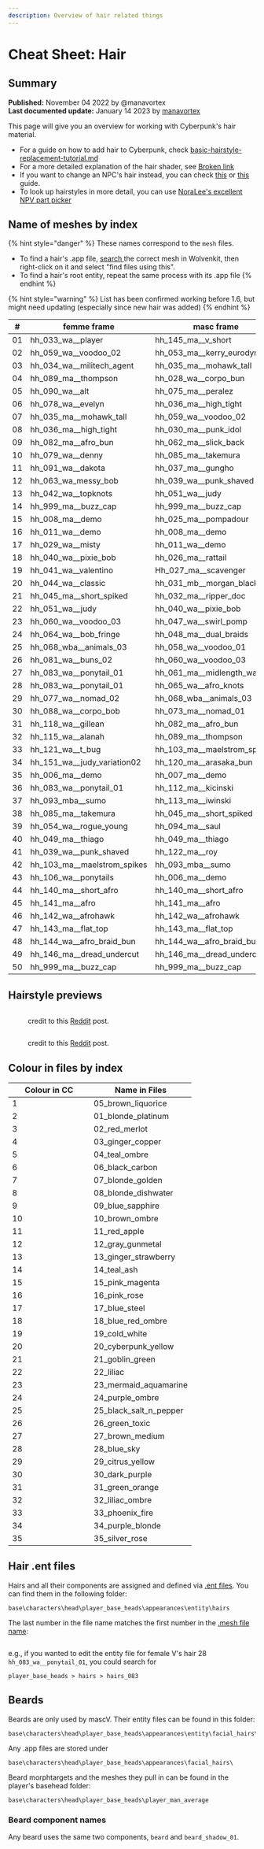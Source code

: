 ```yaml
---
description: Overview of hair related things
---
```


# Cheat Sheet: Hair

## Summary <a href="#summary" id="summary"></a>

**Published:** November 04 2022 by @manavortex\
**Last documented update:** January 14 2023 by [manavortex](https://app.gitbook.com/u/NfZBoxGegfUqB33J9HXuCs6PVaC3 "mention")

This page will give you an overview for working with Cyberpunk's hair material.&#x20;

* For a guide on how to add hair to Cyberpunk, check [basic-hairstyle-replacement-tutorial.md](../../modding-guides/npcs/basic-hairstyle-replacement-tutorial.md "mention")
* For a more detailed explanation of the hair shader, see [Broken link](broken-reference "mention")
* If you want to change an NPC's hair instead, you can check [this](../../modding-guides/npcs/npv-v-as-custom-npc/npv-creating-a-custom-npc.md#hair) or [this](../../modding-guides/npcs/appearances-change-the-looks.md#safely-adding-components) guide.
* To look up hairstyles in more detail, you can use [NoraLee's excellent NPV part picker](https://noraleedoes.neocities.org/npv/npv\_part\_picker)

## Name of meshes by index

{% hint style="danger" %}
These names correspond to the `mesh` files.&#x20;

* To find a hair's .app file, [search ](https://app.gitbook.com/s/-MP\_ozZVx2gRZUPXkd4r/wolvenkit-app/usage/wolvenkit-search-finding-files)the correct mesh in Wolvenkit, then right-click on it and select "find files using this".&#x20;
* To find a hair's root entity, repeat the same process with its .app file
{% endhint %}

{% hint style="warning" %}
List has been confirmed working before 1.6, but might need updating (especially since new hair was added)
{% endhint %}

<table data-header-hidden><thead><tr><th width="104.33333333333331">#</th><th>femme frame</th><th>masc frame</th></tr></thead><tbody><tr><td>01</td><td>hh_033_wa__player</td><td>hh_145_ma__v_short</td></tr><tr><td>02</td><td>hh_059_wa__voodoo_02</td><td>hh_053_ma__kerry_eurodyne</td></tr><tr><td>03</td><td>hh_034_wa__militech_agent</td><td>hh_035_ma__mohawk_tall</td></tr><tr><td>04</td><td>hh_089_ma__thompson</td><td>hh_028_wa__corpo_bun</td></tr><tr><td>05</td><td>hh_090_wa__alt</td><td>hh_075_ma__peralez</td></tr><tr><td>06</td><td>hh_078_wa__evelyn</td><td>hh_036_ma__high_tight</td></tr><tr><td>07</td><td>hh_035_ma__mohawk_tall</td><td>hh_059_wa__voodoo_02</td></tr><tr><td>08</td><td>hh_036_ma__high_tight</td><td>hh_030_ma__punk_idol</td></tr><tr><td>09</td><td>hh_082_ma__afro_bun</td><td>hh_062_ma__slick_back</td></tr><tr><td>10</td><td>hh_079_wa__denny</td><td>hh_085_ma__takemura</td></tr><tr><td>11</td><td>hh_091_wa__dakota</td><td>hh_037_ma__gungho</td></tr><tr><td>12</td><td>hh_063_wa_messy_bob</td><td>hh_039_wa__punk_shaved</td></tr><tr><td>13</td><td>hh_042_wa__topknots</td><td>hh_051_wa__judy</td></tr><tr><td>14</td><td>hh_999_ma__buzz_cap</td><td>hh_999_ma__buzz_cap</td></tr><tr><td>15</td><td>hh_008_ma__demo</td><td>hh_025_ma__pompadour</td></tr><tr><td>16</td><td>hh_011_wa__demo</td><td>hh_008_ma__demo</td></tr><tr><td>17</td><td>hh_029_wa__misty</td><td>hh_011_wa__demo</td></tr><tr><td>18</td><td>hh_040_wa__pixie_bob</td><td>hh_026_ma__rattail</td></tr><tr><td>19</td><td>hh_041_wa__valentino</td><td>Hh_027_ma__scavenger</td></tr><tr><td>20</td><td>hh_044_wa__classic</td><td>hh_031_mb__morgan_blackhand</td></tr><tr><td>21</td><td>hh_045_ma__short_spiked</td><td>hh_032_ma__ripper_doc</td></tr><tr><td>22</td><td>hh_051_wa__judy</td><td>hh_040_wa__pixie_bob</td></tr><tr><td>23</td><td>hh_060_wa__voodoo_03</td><td>hh_047_wa__swirl_pomp</td></tr><tr><td>24</td><td>hh_064_wa__bob_fringe</td><td>hh_048_ma__dual_braids</td></tr><tr><td>25</td><td>hh_068_wba__animals_03</td><td>hh_058_wa__voodoo_01</td></tr><tr><td>26</td><td>hh_081_wa__buns_02</td><td>hh_060_wa__voodoo_03</td></tr><tr><td>27</td><td>hh_083_wa__ponytail_01</td><td>hh_061_ma__midlength_wavy</td></tr><tr><td>28</td><td>hh_083_wa__ponytail_01</td><td>hh_065_wa__afro_knots</td></tr><tr><td>29</td><td>hh_077_wa__nomad_02</td><td>hh_068_wba__animals_03</td></tr><tr><td>30</td><td>hh_088_wa__corpo_bob</td><td>hh_073_ma__nomad_01</td></tr><tr><td>31</td><td>hh_118_wa__gillean</td><td>hh_082_ma__afro_bun</td></tr><tr><td>32</td><td>hh_115_wa__alanah</td><td>hh_089_ma__thompson</td></tr><tr><td>33</td><td>hh_121_wa__t_bug</td><td>hh_103_ma__maelstrom_spikes</td></tr><tr><td>34</td><td>hh_151_wa__judy_variation02</td><td>hh_120_ma__arasaka_bun</td></tr><tr><td>35</td><td>hh_006_ma__demo</td><td>hh_007_ma__demo</td></tr><tr><td>36</td><td>hh_083_wa__ponytail_01</td><td>hh_112_ma__kicinski</td></tr><tr><td>37</td><td>hh_093_mba__sumo</td><td>hh_113_ma__iwinski</td></tr><tr><td>38</td><td>hh_085_ma__takemura</td><td>hh_045_ma__short_spiked</td></tr><tr><td>39</td><td>hh_054_wa__rogue_young</td><td>hh_094_ma__saul</td></tr><tr><td>40</td><td>hh_049_ma__thiago</td><td>hh_049_ma__thiago</td></tr><tr><td>41</td><td>hh_039_wa__punk_shaved</td><td>hh_122_ma__roy</td></tr><tr><td>42</td><td>hh_103_ma__maelstrom_spikes</td><td>hh_093_mba__sumo</td></tr><tr><td>43</td><td>hh_106_wa__ponytails</td><td>hh_006_ma__demo</td></tr><tr><td>44</td><td>hh_140_ma__short_afro</td><td>hh_140_ma__short_afro</td></tr><tr><td>45</td><td>hh_141_ma__afro</td><td>hh_141_ma__afro</td></tr><tr><td>46</td><td>hh_142_wa__afrohawk</td><td>hh_142_wa__afrohawk</td></tr><tr><td>47</td><td>hh_143_ma__flat_top</td><td>hh_143_ma__flat_top</td></tr><tr><td>48</td><td>hh_144_wa__afro_braid_bun</td><td>hh_144_wa__afro_braid_bun</td></tr><tr><td>49</td><td>hh_146_ma__dread_undercut</td><td>hh_146_ma__dread_undercut</td></tr><tr><td>50</td><td>hh_999_ma__buzz_cap</td><td>hh_999_ma__buzz_cap</td></tr></tbody></table>

## Hairstyle previews

<figure><img src="https://lh7-us.googleusercontent.com/RI9Ee_FGHg0wskRK3SlVVpxbU5WuK7H0o0FDip15fb59vaJq8EfHmLshv5BoN-arccmH1kF7oYlp1fZL9jR6xWXb33NQDWol_1v44AFx7pOmTXzmbqn5syIkHVSTDMw60YH0PlAtQn8qtF1hz-iGHYo" alt=""><figcaption><p>credit to this <a href="https://www.reddit.com/r/cyberpunkgame/comments/t4nsi9/my_written_guide_on_how_to_make_hairstyles_in/">Reddit</a> post.</p></figcaption></figure>

<figure><img src="https://lh7-us.googleusercontent.com/mdAHWojzo5xwy3ThQ4wv3RrxCY7eHCcbAcxJ2CAP1lmDqB77t3SBJe2saznl3n9bVS3eI-qtY4pOzu-NezU7r16hE9aD3vg-Iqe7xqsTPNU2YycCC6965KK3pR7FAmeWof9Ei3CMr22ENEyeetGLjHI" alt=""><figcaption><p>credit to this <a href="https://www.reddit.com/r/cyberpunkgame/comments/t4nsi9/my_written_guide_on_how_to_make_hairstyles_in/">Reddit</a> post.</p></figcaption></figure>

## Colour in files by index

<table><thead><tr><th width="150">Colour in CC</th><th>Name in Files</th></tr></thead><tbody><tr><td>1</td><td>05_brown_liquorice</td></tr><tr><td>2</td><td>01_blonde_platinum</td></tr><tr><td>3</td><td>02_red_merlot</td></tr><tr><td>4</td><td>03_ginger_copper</td></tr><tr><td>5</td><td>04_teal_ombre</td></tr><tr><td>6</td><td>06_black_carbon</td></tr><tr><td>7</td><td>07_blonde_golden</td></tr><tr><td>8</td><td>08_blonde_dishwater</td></tr><tr><td>9</td><td>09_blue_sapphire</td></tr><tr><td>10</td><td>10_brown_ombre</td></tr><tr><td>11</td><td>11_red_apple</td></tr><tr><td>12</td><td>12_gray_gunmetal</td></tr><tr><td>13</td><td>13_ginger_strawberry</td></tr><tr><td>14</td><td>14_teal_ash</td></tr><tr><td>15</td><td>15_pink_magenta</td></tr><tr><td>16</td><td>16_pink_rose</td></tr><tr><td>17</td><td>17_blue_steel</td></tr><tr><td>18</td><td>18_blue_red_ombre</td></tr><tr><td>19</td><td>19_cold_white</td></tr><tr><td>20</td><td>20_cyberpunk_yellow</td></tr><tr><td>21</td><td>21_goblin_green</td></tr><tr><td>22</td><td>22_liliac</td></tr><tr><td>23</td><td>23_mermaid_aquamarine</td></tr><tr><td>24</td><td>24_purple_ombre</td></tr><tr><td>25</td><td>25_black_salt_n_pepper</td></tr><tr><td>26</td><td>26_green_toxic</td></tr><tr><td>27</td><td>27_brown_medium</td></tr><tr><td>28</td><td>28_blue_sky</td></tr><tr><td>29</td><td>29_citrus_yellow</td></tr><tr><td>30</td><td>30_dark_purple</td></tr><tr><td>31</td><td>31_green_orange</td></tr><tr><td>32</td><td>32_liliac_ombre</td></tr><tr><td>33</td><td>33_phoenix_fire</td></tr><tr><td>34</td><td>34_purple_blonde</td></tr><tr><td>35</td><td>35_silver_rose</td></tr></tbody></table>

## Hair .ent files

Hairs and all their components are assigned and defined via [.ent files](../../files-and-what-they-do/entity-.ent-files/#mesh-component-entity-simple-entity). You can find them in the following folder:

```
base\characters\head\player_base_heads\appearances\entity\hairs 
```

The last number in the file name matches the first number in the [.mesh file name](hair.md#name-in-files-by-index):

<figure><img src="../../../.gitbook/assets/cheatsheet_hair_entity_lookup.png" alt=""><figcaption></figcaption></figure>

e.g., if you wanted to edit the entity file for female V's hair 28 `hh_083_wa__ponytail_01`, you could search for&#x20;

```
player_base_heads > hairs > hairs_083
```

## Beards

Beards are only used by mascV. Their entity files can be found in this folder:&#x20;

```
base\characters\head\player_base_heads\appearances\entity\facial_hairs\
```

Any .app files are stored under

```
base\characters\head\player_base_heads\appearances\facial_hairs\
```

Beard morphtargets and the meshes they pull in can be found in the player's basehead folder:

```
base\characters\head\player_base_heads\player_man_average
```

### Beard component names

Any beard uses the same two components, `beard` and `beard_shadow_01`.&#x20;
